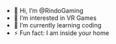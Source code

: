 - 👋 Hi, I’m @RindoGaming
- 👀 I’m interested in VR Games
- 🌱 I’m currently learning coding
- ⚡ Fun fact: I am inside your home

<!---
RindoGaming/RindoGaming is a ✨ special ✨ repository because its `README.md` (this file) appears on your GitHub profile.
You can click the Preview link to take a look at your changes.
--->
